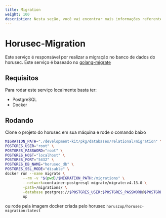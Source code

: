 ```yaml
---
title: Migration
weight: 100
description: Nesta seção, você vai encontrar mais informações referentes do serviço de migração para o banco de dados.
---
```


# Horusec-Migration
Este serviço é responsável por realizar a migração no banco de dados do horusec. Este serviço é baseado no [golang-migrate](https://github.com/golang-migrate/migrate)


## **Requisitos**
Para rodar este serviço localmente basta ter:
* PostgreSQL
* Docker

## **Rodando**
Clone o projeto do horusec em sua máquina e rode o comando baixo

```bash
MIGRATION_PATH="./development-kit/pkg/databases/relational/migration" \
POSTGRES_USER="root" \
POSTGRES_PASSWORD="root" \
POSTGRES_HOST="localhost" \
POSTGRES_PORT="5432" \
POSTGRES_DB_NAME="horusec_db" \
POSTGRES_SSL_MODE="disable" \
docker run --name migrate \
        --rm -v "$(pwd)/$MIGRATION_PATH:/migrations" \
        --network=container:postgresql migrate/migrate:v4.13.0 \
        -path=/migrations/ \
        -database postgres://$POSTGRES_USER:$POSTGRES_PASSWORD@$POSTGRES_HOST:$POSTGRES_PORT/$POSTGRES_DB_NAME?sslmode=$POSTGRES_SSL_MODE \
        up
```

ou rode pela imagem docker criada pelo horusec `horuszup/horusec-migration:latest`
